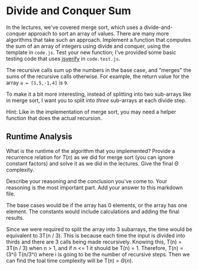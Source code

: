# Divide and Conquer Sum

In the lectures, we've covered merge sort, which uses a divide-and-conquer
approach to sort an array of values. There are many more algorithms that take
such an approach. Implement a function that computes the sum of an array of
integers using divide and conquer, using the template in `code.js`. Test your
new function; I've provided some basic testing code that uses
[jsverify](https://jsverify.github.io/) in `code.test.js`.

The recursive calls sum up the numbers in the base case, and "merges" the sums
of the recursive calls otherwise. For example, the return value for the array `a
= [1,5,-1,4]` is `9`.

To make it a bit more interesting, instead of splitting into two sub-arrays like
in merge sort, I want you to split into *three* sub-arrays at each divide step.

Hint: Like in the implementation of merge sort, you may need a helper function
that does the actual recursion.

## Runtime Analysis

What is the runtime of the algorithm that you implemented? Provide a recurrence
relation for $T(n)$ as we did for merge sort (you can ignore constant factors)
and solve it as we did in the lectures. Give the final $\Theta$ complexity.

Describe your reasoning and the conclusion you've come to. Your reasoning is the
most important part. Add your answer to this markdown file.

The base cases would be if the array has 0 elements, or the array has one element. The constants would include calculations and adding the final results. 

Since we were required to split the array into 3 subarrays, the time would be equivalent to 3T(n / 3). This is because each time the input is divided into thirds and there are 3 calls being made recursively. Knowing this, T(n) = 3T(n / 3) when n > 1, and if n <= 1 it should be T(n) = 1. Therefore, T(n) = (3^i) T(n/3^i) where i is going to be the number of recursive steps. Then we can find the toal time complexity will be T(n) = $\Theta(n)$.

